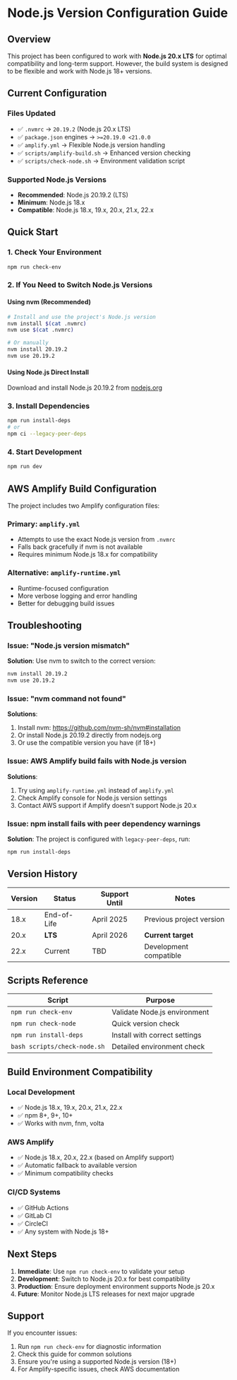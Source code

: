 # Node.js Version Configuration Guide

## Overview

This project has been configured to work with **Node.js 20.x LTS** for optimal compatibility and long-term support. However, the build system is designed to be flexible and work with Node.js 18+ versions.

## Current Configuration

### Files Updated
- ✅ `.nvmrc` → `20.19.2` (Node.js 20.x LTS)
- ✅ `package.json` engines → `>=20.19.0 <21.0.0`
- ✅ `amplify.yml` → Flexible Node.js version handling
- ✅ `scripts/amplify-build.sh` → Enhanced version checking
- ✅ `scripts/check-node.sh` → Environment validation script

### Supported Node.js Versions
- **Recommended**: Node.js 20.19.2 (LTS)
- **Minimum**: Node.js 18.x
- **Compatible**: Node.js 18.x, 19.x, 20.x, 21.x, 22.x

## Quick Start

### 1. Check Your Environment
```bash
npm run check-env
```

### 2. If You Need to Switch Node.js Versions

#### Using nvm (Recommended)
```bash
# Install and use the project's Node.js version
nvm install $(cat .nvmrc)
nvm use $(cat .nvmrc)

# Or manually
nvm install 20.19.2
nvm use 20.19.2
```

#### Using Node.js Direct Install
Download and install Node.js 20.19.2 from [nodejs.org](https://nodejs.org/)

### 3. Install Dependencies
```bash
npm run install-deps
# or
npm ci --legacy-peer-deps
```

### 4. Start Development
```bash
npm run dev
```

## AWS Amplify Build Configuration

The project includes two Amplify configuration files:

### Primary: `amplify.yml`
- Attempts to use the exact Node.js version from `.nvmrc`
- Falls back gracefully if nvm is not available
- Requires minimum Node.js 18.x for compatibility

### Alternative: `amplify-runtime.yml`
- Runtime-focused configuration
- More verbose logging and error handling
- Better for debugging build issues

## Troubleshooting

### Issue: "Node.js version mismatch"
**Solution**: Use nvm to switch to the correct version:
```bash
nvm install 20.19.2
nvm use 20.19.2
```

### Issue: "nvm command not found"
**Solutions**:
1. Install nvm: https://github.com/nvm-sh/nvm#installation
2. Or install Node.js 20.19.2 directly from nodejs.org
3. Or use the compatible version you have (if 18+)

### Issue: AWS Amplify build fails with Node.js version
**Solutions**:
1. Try using `amplify-runtime.yml` instead of `amplify.yml`
2. Check Amplify console for Node.js version settings
3. Contact AWS support if Amplify doesn't support Node.js 20.x

### Issue: npm install fails with peer dependency warnings
**Solution**: The project is configured with `legacy-peer-deps`, run:
```bash
npm run install-deps
```

## Version History

| Version | Status | Support Until | Notes |
|---------|--------|---------------|-------|
| 18.x | End-of-Life | April 2025 | Previous project version |
| 20.x | **LTS** | April 2026 | **Current target** |
| 22.x | Current | TBD | Development compatible |

## Scripts Reference

| Script | Purpose |
|--------|---------|
| `npm run check-env` | Validate Node.js environment |
| `npm run check-node` | Quick version check |
| `npm run install-deps` | Install with correct settings |
| `bash scripts/check-node.sh` | Detailed environment check |

## Build Environment Compatibility

### Local Development
- ✅ Node.js 18.x, 19.x, 20.x, 21.x, 22.x
- ✅ npm 8+, 9+, 10+
- ✅ Works with nvm, fnm, volta

### AWS Amplify
- ✅ Node.js 18.x, 20.x, 22.x (based on Amplify support)
- ✅ Automatic fallback to available version
- ✅ Minimum compatibility checks

### CI/CD Systems
- ✅ GitHub Actions
- ✅ GitLab CI
- ✅ CircleCI
- ✅ Any system with Node.js 18+

## Next Steps

1. **Immediate**: Use `npm run check-env` to validate your setup
2. **Development**: Switch to Node.js 20.x for best compatibility
3. **Production**: Ensure deployment environment supports Node.js 20.x
4. **Future**: Monitor Node.js LTS releases for next major upgrade

## Support

If you encounter issues:
1. Run `npm run check-env` for diagnostic information
2. Check this guide for common solutions
3. Ensure you're using a supported Node.js version (18+)
4. For Amplify-specific issues, check AWS documentation 